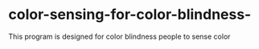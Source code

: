 # color-sensing-for-color-blindness-
This program is designed for color blindness people to sense color

